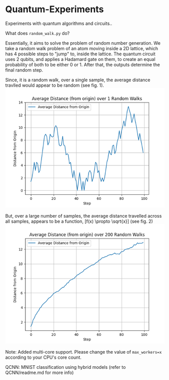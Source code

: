 # Quantum-Experiments
Experiments with quantum algorithms and circuits..

What does ```random_walk.py``` do?

Essentially, it aims to solve the problem of random number generation. 
We take a random walk problem of an atom moving inside a 2D lattice, which has 4 possible steps to "jump" to, inside the lattice. The quantum circuit uses 2 qubits, and applies a Hadamard gate on them, to create an equal probability of both to be either 0 or 1. After that, the outputs determine the final random step.

Since, it is a random walk, over a single sample, the average distance travlled would appear to be random (see fig. 1). 
!['fig. 1'](Figure_1.png)

But, over a large number of samples, the average distance travelled across all samples, appears to be a function, \[f(x) \propto \sqrt{x}\] (see fig. 2)
!['fig. 2'](Figure_2.png)

Note: Added multi-core support. Please change the value of ```max_workers=x``` according to your CPU's core count.


QCNN: MNIST classification using hybrid models (refer to QCNN/readme.md for more info)